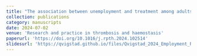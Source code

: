 ```yaml
---
title: "The association between unemployment and treatment among adults with hemophilia"
collection: publications
category: manuscripts
date: 2024-07-02
venue: 'Research and practice in thrombosis and haemostasis'
paperurl: 'https://doi.org/10.1016/j.rpth.2024.102514'
slidesurl: 'https://qvigstad.github.io/files/Qvigstad_2024_Employment_RPTH.pdf'
---
```

